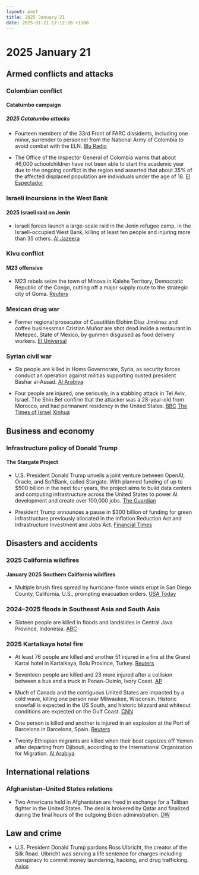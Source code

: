 ```yaml
---
layout: post
title: 2025 January 21
date: 2025-01-21 17:12:20 +1300
---
```


# 2025 January 21

## Armed conflicts and attacks

### Colombian conflict

#### Catatumbo campaign

##### 2025 Catatumbo attacks

- Fourteen members of the 33rd Front of FARC dissidents, including one minor, surrender to personnel from the National Army of Colombia to avoid combat with the ELN. [Blu Radio](https://www.bluradio.com/nacion/14-disidentes-de-las-farc-se-entregaron-en-medio-de-guerra-contra-eln-en-catatumbo-rg10)

- The Office of the Inspector General of Colombia warns that about 46,000 schoolchildren have not been able to start the academic year due to the ongoing conflict in the region and asserted that about 35% of the affected displaced population are individuals under the age of 18. [El Espectador](https://www.elespectador.com/judicial/alrededor-de-46000-ninos-se-quedaron-sin-ir-a-clase-en-el-catatumbo/)

### Israeli incursions in the West Bank

#### 2025 Israeli raid on Jenin

- Israeli forces launch a large-scale raid in the Jenin refugee camp, in the Israeli-occupied West Bank, killing at least ten people and injuring more than 35 others. [Al Jazeera](https://www.aljazeera.com/news/2025/1/21/israeli-army-launches-deadly-attack-on-jenin-refugee-camp-in-west-bank)

### Kivu conflict

#### M23 offensive

- M23 rebels seize the town of Minova in Kalehe Territory, Democratic Republic of the Congo, cutting off a major supply route to the strategic city of Goma. [Reuters](https://www.reuters.com/world/africa/congos-m23-rebels-seize-eastern-town-minova-2025-01-21/)

### Mexican drug war

- Former regional prosecutor of Cuautitlán Elohim Díaz Jiménez and coffee businessman Cristian Muñoz are shot dead inside a restaurant in Metepec, State of Mexico, by gunmen disguised as food delivery workers. [El Universal](https://www.eluniversal.com.mx/metropoli/exfiscal-regional-de-cuautitlan-es-asesinado-en-metepec/)

### Syrian civil war

- Six people are killed in Homs Governorate, Syria, as security forces conduct an operation against militias supporting ousted president Bashar al-Assad. [Al Arabiya](https://english.alarabiya.net/News/middle-east/2025/01/21/six-killed-as-syria-security-forces-launch-sweep-in-homs-province)

- Four people are injured, one seriously, in a stabbing attack in Tel Aviv, Israel. The Shin Bet confirm that the attacker was a 28-year-old from Morocco, and had permanent residency in the United States. [BBC](https://www.bbc.com/news/articles/cp8qv8gz1m3o) [The Times of Israel](https://www.timesofisrael.com/liveblog_entry/one-seriously-wounded-in-suspected-tel-aviv-stabbing-attack-medics/) [Xinhua](https://english.news.cn/20250122/ba124e01edd14f35a96912817adf637a/c.html)

## Business and economy

### Infrastructure policy of Donald Trump

#### The Stargate Project

- U.S. President Donald Trump unveils a joint venture between OpenAI, Oracle, and SoftBank, called Stargate. With planned funding of up to $500 billion in the next four years, the project aims to build data centers and computing infrastructure across the United States to power AI development and create over 100,000 jobs. [The Guardian](https://www.theguardian.com/technology/2025/jan/22/trump-ai-investment-tech-ceos)

- President Trump announces a pause in $300 billion of funding for green infrastructure previously allocated in the Inflation Reduction Act and Infrastructure Investment and Jobs Act. [Financial Times](https://www.ft.com/content/fcaf50dc-6779-44d2-a7fa-264df798a4c1)

## Disasters and accidents

### 2025 California wildfires

#### January 2025 Southern California wildfires

- Multiple brush fires spread by hurricane-force winds erupt in San Diego County, California, U.S., prompting evacuation orders. [USA Today](https://www.usatoday.com/story/news/nation/2025/01/21/california-wildfires-san-diego-los-angeles/77844651007/)

### 2024–2025 floods in Southeast Asia and South Asia

- Sixteen people are killed in floods and landslides in Central Java Province, Indonesia. [ABC](https://abcnews.go.com/International/wireStory/landslides-flash-floods-indonesias-java-island-leave-16-117929532)

### 2025 Kartalkaya hotel fire

- At least 76 people are killed and another 51 injured in a fire at the Grand Kartal hotel in Kartalkaya, Bolu Province, Turkey. [Reuters](https://www.reuters.com/world/middle-east/six-dead-31-injured-ski-resort-hotel-fire-turkey-state-broadcaster-says-2025-01-21/)

- Seventeen people are killed and 23 more injured after a collision between a bus and a truck in Ponan-Ouinlo, Ivory Coast. [AP](https://apnews.com/article/ivory-coast-crash-ponan-ouinlo-f357f4bff556a9802c21834f005e5363)

- Much of Canada and the contiguous United States are impacted by a cold wave, killing one person near Milwaukee, Wisconsin. Historic snowfall is expected in the US South, and historic blizzard and whiteout conditions are expected on the Gulf Coast. [CNN](https://www.cnn.com/2025/01/21/weather/winter-storm-south-tuesday-hnk/index.html)

- One person is killed and another is injured in an explosion at the Port of Barcelona in Barcelona, Spain. [Reuters](https://www.reuters.com/world/europe/blast-spains-barcelona-port-kills-one-person-emergency-services-say-2025-01-21/)

- Twenty Ethiopian migrants are killed when their boat capsizes off Yemen after departing from Djibouti, according to the International Organization for Migration. [Al Arabiya](https://english.alarabiya.net/News/middle-east/2025/01/21/boat-capsized-off-yemen-killing-20-ethiopian-migrants-iom-says)

## International relations

### Afghanistan–United States relations

- Two Americans held in Afghanistan are freed in exchange for a Taliban fighter in the United States. The deal is brokered by Qatar and finalized during the final hours of the outgoing Biden administration. [DW](https://www.dw.com/en/taliban-say-2-americans-released-in-prisoner-swap/a-71357642)

## Law and crime

- U.S. President Donald Trump pardons Ross Ulbricht, the creator of the Silk Road. Ulbricht was serving a life sentence for charges including conspiracy to commit money laundering, hacking, and drug trafficking. [Axios](https://www.axios.com/2025/01/22/trump-ross-ulbricht-silk-road)